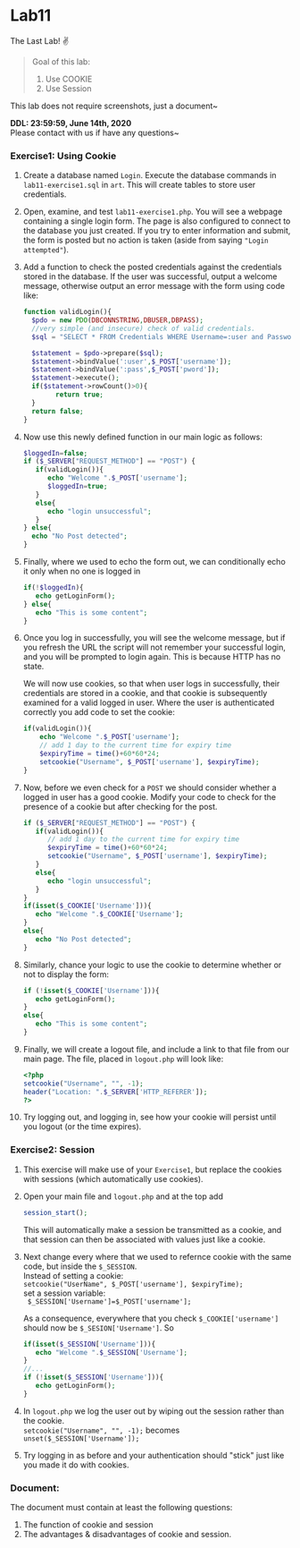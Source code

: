 # Lab11  
The Last Lab! ✌️  

>Goal of this lab:  
>1. Use COOKIE  
>2. Use Session  

This lab does not require screenshots, just a document~


**DDL: 23:59:59, June 14th, 2020**  
Please contact with us if have any questions~  

### Exercise1: Using Cookie  
1. Create a database named `Login`. Execute the database commands in `lab11-exercise1.sql` in `art`. This will create tables to store user credentials.  
2. Open, examine, and test `lab11-exercise1.php`. You will see a webpage containing a single login form. The page is also configured to connect to the database you just created. If you try to enter information and submit, the form is posted but no action is taken (aside from saying `"Login attempted"`).  
3. Add a function to check the posted credentials against the credentials stored in the database. If the user was successful, output a welcome message, otherwise output an error message with the form using code like:  
   ```php
   function validLogin(){  
     $pdo = new PDO(DBCONNSTRING,DBUSER,DBPASS);  
     //very simple (and insecure) check of valid credentials. 
     $sql = "SELECT * FROM Credentials WHERE Username=:user and Password=:pass";  
   
     $statement = $pdo->prepare($sql);   
     $statement->bindValue(':user',$_POST['username']);   
     $statement->bindValue(':pass',$_POST['pword']);   
     $statement->execute();   
     if($statement->rowCount()>0){  
           return true;  
     }  
     return false;  
   }
   ```
4. Now use this newly defined function in our main logic as follows:  
   ```php  
   $loggedIn=false;  
   if ($_SERVER["REQUEST_METHOD"] == "POST") {  
      if(validLogin()){   
         echo "Welcome ".$_POST['username'];  
         $loggedIn=true;   
      }  
      else{  
         echo "login unsuccessful";  
      }  
   } else{  
     echo "No Post detected";  
   }
   ```
5. Finally, where we used to echo the form out, we can conditionally echo it only when no one is logged in  
   ```php
   if(!$loggedIn){
      echo getLoginForm();
   } else{
      echo "This is some content"; 
   }
   ```
6. Once you log in successfully, you will see the welcome message, but if you refresh the URL the script will not remember your successful login, and you will be prompted to login again. This is because HTTP has no state.  

   We will now use cookies, so that when user logs in successfully, their credentials are stored in a cookie, and that cookie is subsequently examined for a valid logged in user. Where the user is authenticated correctly you add code to set the cookie:  
   
   ```php  
   if(validLogin()){  
       echo "Welcome ".$_POST['username'];  
       // add 1 day to the current time for expiry time   
       $expiryTime = time()+60*60*24;  
       setcookie("Username", $_POST['username'], $expiryTime);
   }
   ```
7. Now, before we even check for a `POST` we should consider whether a logged in user has a good cookie. Modify your code to check for the presence of a cookie but after checking for the post.  
   ```php  
   if ($_SERVER["REQUEST_METHOD"] == "POST") {   
      if(validLogin()){  
         // add 1 day to the current time for expiry time   
         $expiryTime = time()+60*60*24;  
         setcookie("Username", $_POST['username'], $expiryTime);   
      }  
      else{  
         echo "login unsuccessful";  
      }  
   }  
   if(isset($_COOKIE['Username'])){  
      echo "Welcome ".$_COOKIE['Username'];  
   }  
   else{  
      echo "No Post detected";  
   }
   ```
8. Similarly, chance your logic to use the cookie to determine whether or not to display the form:  
   ```php  
   if (!isset($_COOKIE['Username'])){  
      echo getLoginForm();   
   }  
   else{  
      echo "This is some content";  
   }
   ```
9. Finally, we will create a logout file, and include a link to that file from our main page. The file, placed in `logout.php` will look like:  
   ```php  
   <?php  
   setcookie("Username", "", -1);  
   header("Location: ".$_SERVER['HTTP_REFERER']);  
   ?>
   ```
10. Try logging out, and logging in, see how your cookie will persist until you logout (or the time expires).  

### Exercise2: Session

1. This exercise will make use of your `Exercise1`, but replace the cookies with sessions
   (which automatically use cookies).  
2. Open your main file and `logout.php` and at the top add  
   ```php
   session_start();
   ```
   This will automatically make a session be transmitted as a cookie, and that session can then be associated with values just like a cookie.  
3. Next change every where that we used to refernce cookie with the same code, but inside the `$_SESSION`.  
   Instead of setting a cookie:  
   `setcookie("UserName", $_POST['username'], $expiryTime);`  
   set a session variable:  
   ` $_SESSION['Username']=$_POST['username'];`  
  
   As a consequence, everywhere that you check `$_COOKIE['username']` should now be `$_SESION['Username']`. So  
   ```php  
   if(isset($_SESSION['Username'])){
      echo "Welcome ".$_SESSION['Username'];
   }
   //...
   if (!isset($_SESSION['Username'])){
      echo getLoginForm(); 
   }
   ```
4. In `logout.php` we log the user out by wiping out the session rather than the cookie.  
   `setcookie("Username", "", -1);`
   becomes
    ` unset($_SESSION['Username']);`  
5. Try logging in as before and your authentication should "stick" just like you made it do with cookies.   

### Document:  
The document must contain at least the following questions:
1. The function of cookie and session  
2. The advantages & disadvantages of cookie and session.  



   










